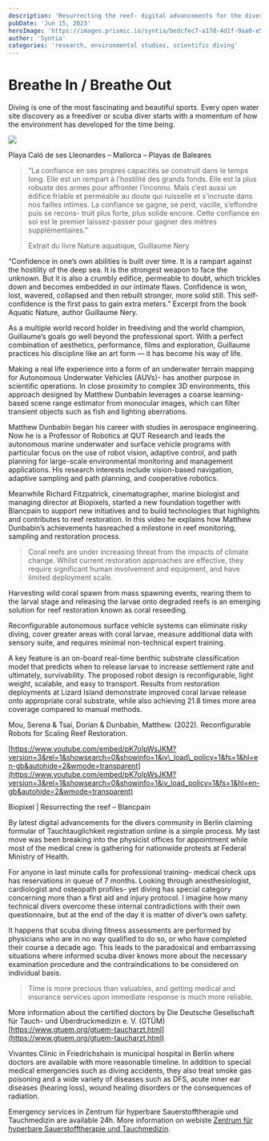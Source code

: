 ```yaml
---
description: 'Resurrecting the reef- digital advancements for the divers community'
pubDate: 'Jun 15, 2023'
heroImage: 'https://images.prismic.io/syntia/bedcfec7-a17d-4d1f-9aa0-e5f09f50e386_img_20230521_150357-1.webp?auto=compress,format'
author: 'Syntia'
categories: 'research, environmental studies, scientific diving'
---
```


# **Breathe In / Breathe Out**

Diving is one of the most fascinating and beautiful sports. Every open water site discovery as a freediver or scuba diver starts with a momentum of how the environment has developed for the time being.

![](https://images.prismic.io/syntia/bedcfec7-a17d-4d1f-9aa0-e5f09f50e386_img_20230521_150357-1.webp?auto=compress,format)

Playa Caló de ses Lleonardes – Mallorca – Playas de Baleares

> “La confiance en ses propres capacités se construit dans le temps long. Elle est un rempart à l’hostilité des grands fonds. Elle est la plus robuste des armes pour affronter l’inconnu. Mais c’est aussi un édifice friable et perméable au doute qui ruisselle et s’incruste dans nos failles intimes. La confiance se gagne, se perd, vacille, s’effondre puis se recons- truit plus forte, plus solide encore. Cette confiance en soi est le premier laissez-passer pour gagner des mètres supplémentaires.”
> 
> Extrait du livre Nature aquatique, Guillaume Nery

“Confidence in one’s own abilities is built over time. It is a rampart against the hostility of the deep sea. It is the strongest weapon to face the unknown. But it is also a crumbly edifice, permeable to doubt, which trickles down and becomes embedded in our intimate flaws. Confidence is won, lost, wavered, collapsed and then rebuilt stronger, more solid still. This self-confidence is the first pass to gain extra meters.” Excerpt from the book Aquatic Nature, author Guillaume Nery.

As a multiple world record holder in freediving and the world champion, Guillaume’s goals go well beyond the professional sport. With a perfect combination of aesthetics, performance, films and exploration, Guillaume practices his discipline like an art form — it has become his way of life.

Making a real life experience into a form of an underwater terrain mapping for Autonomous Underwater Vehicles (AUVs)- has another purpose in scientific operations. In close proximity to complex 3D environments, this approach designed by Matthew Dunbabin leverages a coarse learning-based scene range estimator from monocular images, which can filter transient objects such as fish and lighting aberrations.

Matthew Dunbabin began his career with studies in aerospace engineering. Now he is a Professor of Robotics at QUT Research and leads the autonomous marine underwater and surface vehicle programs with particular focus on the use of robot vision, adaptive control, and path planning for large-scale environmental monitoring and management applications. His research interests include vision-based navigation, adaptive sampling and path planning, and cooperative robotics. 

Meanwhile Richard Fitzpatrick, cinematographer, marine biologist and managing director at Biopixels, started a new foundation together with Blancpain to support new initiatives and to build technologies that highlights and contributes to reef restoration. In this video he explains how Matthew Dunbabin’s achievements hasreached a milestone in reef monitoring, sampling and restoration process.

> Coral reefs are under increasing threat from the impacts of climate change. Whilst current restoration approaches are effective, they require significant human involvement and equipment, and have limited deployment scale. 

Harvesting wild coral spawn from mass spawning events, rearing them to the larval stage and releasing the larvae onto degraded reefs is an emerging solution for reef restoration known as coral reseeding.

Reconfigurable autonomous surface vehicle systems can eliminate risky diving, cover greater areas with coral larvae, measure additional data with sensory suite, and requires minimal non-technical expert training.

A key feature is an on-board real-time benthic substrate classification model that predicts when to release larvae to increase settlement rate and ultimately, survivability. The proposed robot design is reconfigurable, light weight, scalable, and easy to transport. Results from restoration deployments at Lizard Island demonstrate improved coral larvae release onto appropriate coral substrate, while also achieving 21.8 times more area coverage compared to manual methods.

Mou, Serena & Tsai, Dorian & Dunbabin, Matthew. (2022). Reconfigurable Robots for Scaling Reef Restoration.

[https://www.youtube.com/embed/pK7oIpWsJKM?version=3&rel=1&showsearch=0&showinfo=1&iv\_load\_policy=1&fs=1&hl=en-gb&autohide=2&wmode=transparent](https://www.youtube.com/embed/pK7oIpWsJKM?version=3&rel=1&showsearch=0&showinfo=1&iv_load_policy=1&fs=1&hl=en-gb&autohide=2&wmode=transparent)

Biopixel | Resurrecting the reef – Blancpain

By latest digital advancements for the divers community in Berlin claiming formular of Tauchtauglichkeit registration online is a simple process. My last move was been breaking into the physicist offices for appointment while most of the medical crew is gathering for nationwide protests at Federal Ministry of Health.

For anyone in last minute calls for professional training- medical check ups has reservations in queue of 7 months. Looking through anesthesiologist, cardiologist and osteopath profiles- yet diving has special category concerning more than a first aid and injury protocol. I imagine how many technical divers overcome these internal contradictions with their own questionnaire, but at the end of the day it is matter of diver’s own safety.

It happens that scuba diving fitness assessments are performed by physicians who are in no way qualified to do so, or who have completed their course a decade ago. This leads to the paradoxical and embarrassing situations where informed scuba diver knows more about the necessary examination procedure and the contraindications to be considered on individual basis.

> Time is more precious than valuables, and getting medical and insurance services upon immediate response is much more reliable.

More information about the certified doctors by Die Deutsche Gesellschaft für Tauch- und Überdruckmedizin e. V. (GTÜM) [https://www.gtuem.org/gtuem-taucharzt.html](https://www.gtuem.org/gtuem-taucharzt.html)

Vivantes Clinic in Friedrichshain is municipal hospital in Berlin where doctors are available with more reasonable timeline. In addition to special medical emergencies such as diving accidents, they also treat smoke gas poisoning and a wide variety of diseases such as DFS, acute inner ear diseases (hearing loss), wound healing disorders or the consequences of radiation.

Emergency services in Zentrum für hyperbare Sauerstofftherapie und Tauchmedizin are available 24h. More information on webiste [Zentrum für hyperbare Sauerstofftherapie und Tauchmedizin](https://www.vivantes.de/klinikum-im-friedrichshain/fachbereiche/zentren/zentrum-fuer-hyperbare-sauerstofftherapie-und-tauchmedizin).